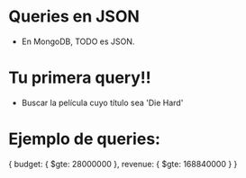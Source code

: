 # Queries en JSON

-  En MongoDB, TODO es JSON.

# Tu primera query!!

-  Buscar la película cuyo título sea 'Die Hard'

# Ejemplo de queries:

{
budget: {
$gte: 28000000
},
revenue: {
$gte: 168840000
}
}

